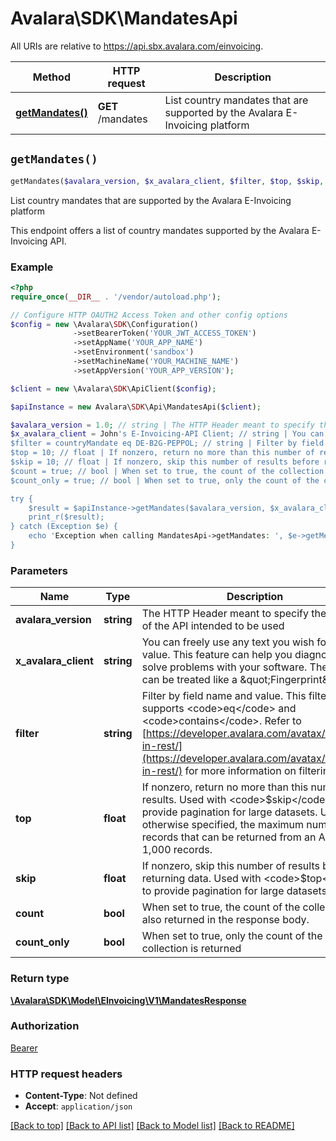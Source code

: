 # Avalara\SDK\MandatesApi

All URIs are relative to https://api.sbx.avalara.com/einvoicing.

Method | HTTP request | Description
------------- | ------------- | -------------
[**getMandates()**](MandatesApi.md#getMandates) | **GET** /mandates | List country mandates that are supported by the Avalara E-Invoicing platform


## `getMandates()`

```php
getMandates($avalara_version, $x_avalara_client, $filter, $top, $skip, $count, $count_only): \Avalara\SDK\Model\EInvoicing\V1\MandatesResponse
```

List country mandates that are supported by the Avalara E-Invoicing platform

This endpoint offers a list of country mandates supported by the Avalara E-Invoicing API.

### Example

```php
<?php
require_once(__DIR__ . '/vendor/autoload.php');

// Configure HTTP OAUTH2 Access Token and other config options
$config = new \Avalara\SDK\Configuration()
              ->setBearerToken('YOUR_JWT_ACCESS_TOKEN')
              ->setAppName('YOUR_APP_NAME')
              ->setEnvironment('sandbox')
              ->setMachineName('YOUR_MACHINE_NAME')
              ->setAppVersion('YOUR_APP_VERSION');

$client = new \Avalara\SDK\ApiClient($config);

$apiInstance = new Avalara\SDK\Api\MandatesApi($client);

$avalara_version = 1.0; // string | The HTTP Header meant to specify the version of the API intended to be used
$x_avalara_client = John's E-Invoicing-API Client; // string | You can freely use any text you wish for this value. This feature can help you diagnose and solve problems with your software. The header can be treated like a \"Fingerprint\"
$filter = countryMandate eq DE-B2G-PEPPOL; // string | Filter by field name and value. This filter only supports <code>eq</code> and <code>contains</code>. Refer to [https://developer.avalara.com/avatax/filtering-in-rest/](https://developer.avalara.com/avatax/filtering-in-rest/) for more information on filtering.
$top = 10; // float | If nonzero, return no more than this number of results. Used with <code>$skip</code> to provide pagination for large datasets. Unless otherwise specified, the maximum number of records that can be returned from an API call is 1,000 records.
$skip = 10; // float | If nonzero, skip this number of results before returning data. Used with <code>$top</code> to provide pagination for large datasets.
$count = true; // bool | When set to true, the count of the collection is also returned in the response body.
$count_only = true; // bool | When set to true, only the count of the collection is returned

try {
    $result = $apiInstance->getMandates($avalara_version, $x_avalara_client, $filter, $top, $skip, $count, $count_only);
    print_r($result);
} catch (Exception $e) {
    echo 'Exception when calling MandatesApi->getMandates: ', $e->getMessage(), PHP_EOL;
}
```

### Parameters

Name | Type | Description  | Notes
------------- | ------------- | ------------- | -------------
 **avalara_version** | **string**| The HTTP Header meant to specify the version of the API intended to be used |
 **x_avalara_client** | **string**| You can freely use any text you wish for this value. This feature can help you diagnose and solve problems with your software. The header can be treated like a \&quot;Fingerprint\&quot; | [optional]
 **filter** | **string**| Filter by field name and value. This filter only supports &lt;code&gt;eq&lt;/code&gt; and &lt;code&gt;contains&lt;/code&gt;. Refer to [https://developer.avalara.com/avatax/filtering-in-rest/](https://developer.avalara.com/avatax/filtering-in-rest/) for more information on filtering. | [optional]
 **top** | **float**| If nonzero, return no more than this number of results. Used with &lt;code&gt;$skip&lt;/code&gt; to provide pagination for large datasets. Unless otherwise specified, the maximum number of records that can be returned from an API call is 1,000 records. | [optional]
 **skip** | **float**| If nonzero, skip this number of results before returning data. Used with &lt;code&gt;$top&lt;/code&gt; to provide pagination for large datasets. | [optional]
 **count** | **bool**| When set to true, the count of the collection is also returned in the response body. | [optional]
 **count_only** | **bool**| When set to true, only the count of the collection is returned | [optional]

### Return type

[**\Avalara\SDK\Model\EInvoicing\V1\MandatesResponse**](../Model/MandatesResponse.md)

### Authorization

[Bearer](../../../README.md#Bearer)

### HTTP request headers

- **Content-Type**: Not defined
- **Accept**: `application/json`

[[Back to top]](#) [[Back to API list]](../../../README.md#endpoints)
[[Back to Model list]](../../../README.md#models)
[[Back to README]](../../../README.md)

